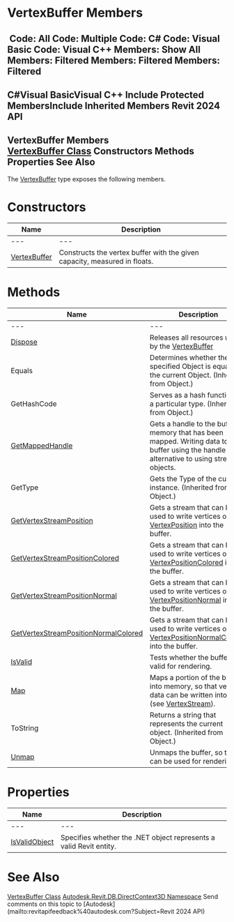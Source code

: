# VertexBuffer Members

﻿
 Code: All Code: Multiple Code: C# Code: Visual Basic Code: Visual C++  Members: Show All Members: Filtered Members: Filtered Members: Filtered   
---  
C#Visual BasicVisual C++
Include Protected MembersInclude Inherited Members
Revit 2024 API  
---  
VertexBuffer Members  
[VertexBuffer Class](329e5617-ce46-a993-1131-85c64f0842f2.md "VertexBuffer Class") Constructors Methods Properties See Also  
---  
The [VertexBuffer](329e5617-ce46-a993-1131-85c64f0842f2.md "VertexBuffer Class") type exposes the following members.
# Constructors
| Name | Description |
| --- | --- |
| --- | --- | --- |
| [VertexBuffer](c19f57b3-4b5a-3f01-61d8-91fd23da70b4.md "VertexBuffer Constructor") | Constructs the vertex buffer with the given capacity, measured in floats. |

# Methods
| Name | Description |
| --- | --- |
| --- | --- | --- |
| [Dispose](3b9f2298-d268-34b0-405f-754557e1ca49.md "Dispose Method") | Releases all resources used by the [VertexBuffer](329e5617-ce46-a993-1131-85c64f0842f2.md "VertexBuffer Class") |
| Equals | Determines whether the specified Object is equal to the current Object. (Inherited from Object.) |
| GetHashCode | Serves as a hash function for a particular type.  (Inherited from Object.) |
| [GetMappedHandle](5c72f0d1-a411-a0dc-9254-45aac63a2a2a.md "GetMappedHandle Method") | Gets a handle to the buffer's memory that has been mapped. Writing data to the buffer using the handle is an alternative to using stream objects. |
| GetType | Gets the Type of the current instance. (Inherited from Object.) |
| [GetVertexStreamPosition](622eea58-8f57-1f8b-f36f-47df37778212.md "GetVertexStreamPosition Method") | Gets a stream that can be used to write vertices of type [VertexPosition](718e49aa-9e17-6f2d-2013-141b5cfeefdd.md "VertexPosition Class") into the buffer. |
| [GetVertexStreamPositionColored](a383c1a4-df45-0a71-4b03-fca1194dcd36.md "GetVertexStreamPositionColored Method") | Gets a stream that can be used to write vertices of type [VertexPositionColored](f99deacd-3167-46ff-6abf-5d27bdbd2c6a.md "VertexPositionColored Class") into the buffer. |
| [GetVertexStreamPositionNormal](75da6967-bc49-85f8-5630-7a13dc679609.md "GetVertexStreamPositionNormal Method") | Gets a stream that can be used to write vertices of type [VertexPositionNormal](a40efda7-6e2f-a455-f65e-02b10b0bc1b4.md "VertexPositionNormal Class") into the buffer. |
| [GetVertexStreamPositionNormalColored](b4ee5ac8-8fad-4861-01c4-b249e1d40c0f.md "GetVertexStreamPositionNormalColored Method") | Gets a stream that can be used to write vertices of type [VertexPositionNormalColored](aa354e03-2b25-b5a4-5634-c3518518c0d3.md "VertexPositionNormalColored Class") into the buffer. |
| [IsValid](82448bdd-a0a4-61f2-fbbd-91a4988f6ce6.md "IsValid Method") | Tests whether the buffer is valid for rendering. |
| [Map](25906237-dd27-22a6-96cf-c480869fe02b.md "Map Method") | Maps a portion of the buffer into memory, so that vertex data can be written into it. (see [VertexStream](a7a2d911-e3e4-84a7-a0c2-6aa5a28ae2ed.md "VertexStream Class")). |
| ToString | Returns a string that represents the current object. (Inherited from Object.) |
| [Unmap](763dedd5-6fdc-84b8-e3ec-18694d5d3382.md "Unmap Method") | Unmaps the buffer, so that it can be used for rendering. |

# Properties
| Name | Description |
| --- | --- |
| --- | --- | --- |
| [IsValidObject](90f7d182-95df-673e-4a24-f2111ff3c6cf.md "IsValidObject Property") | Specifies whether the .NET object represents a valid Revit entity. |

# See Also
[VertexBuffer Class](329e5617-ce46-a993-1131-85c64f0842f2.md "VertexBuffer Class")
[Autodesk.Revit.DB.DirectContext3D Namespace](f4ba10f0-55ea-5344-173b-688405391794.md "Autodesk.Revit.DB.DirectContext3D Namespace")
Send comments on this topic to [Autodesk](mailto:revitapifeedback%40autodesk.com?Subject=Revit 2024 API)